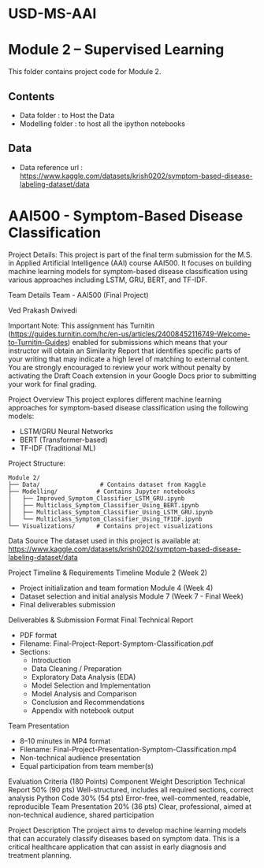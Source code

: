 # USD-MS-AAI
# Module 2 – Supervised Learning

This folder contains project code for Module 2.

## Contents
-  Data folder : to Host the Data
- Modelling folder : to host all the ipython notebooks

## Data 
 - Data reference url : https://www.kaggle.com/datasets/krish0202/symptom-based-disease-labeling-dataset/data

# AAI500 - Symptom-Based Disease Classification
Project Details:
This project is part of the final term submission for the M.S. in Applied Artificial Intelligence (AAI) course AAI500. It focuses on building machine learning models for symptom-based disease classification using various approaches including LSTM, GRU, BERT, and TF-IDF.

Team Details
Team - AAI500 (Final Project)

Ved Prakash Dwivedi

Important Note: This assignment has Turnitin (https://guides.turnitin.com/hc/en-us/articles/24008452116749-Welcome-to-Turnitin-Guides) enabled for submissions which means that your instructor will obtain an Similarity Report that identifies specific parts of your writing that may indicate a high level of matching to external content. You are strongly encouraged to review your work without penalty by activating the Draft Coach extension in your Google Docs prior to submitting your work for final grading.

 Project Overview
This project explores different machine learning approaches for symptom-based disease classification using the following models:

- LSTM/GRU Neural Networks
- BERT (Transformer-based)
- TF-IDF (Traditional ML)

Project Structure:
```
Module 2/
├── Data/                 # Contains dataset from Kaggle
├── Modelling/           # Contains Jupyter notebooks
│   ├── Improved_Symptom_Classifier_LSTM_GRU.ipynb
│   ├── Multiclass_Symptom_Classifier_Using_BERT.ipynb
│   ├── Multiclass_Symptom_Classifier_Using_LSTM_GRU.ipynb
│   └── Multiclass_Symptom_Classifier_Using_TFIDF.ipynb
└── Visualizations/      # Contains project visualizations
```

 Data Source
The dataset used in this project is available at: https://www.kaggle.com/datasets/krish0202/symptom-based-disease-labeling-dataset/data

Project Timeline & Requirements
Timeline
Module 2 (Week 2)
- Project initialization and team formation
Module 4 (Week 4)
- Dataset selection and initial analysis
Module 7 (Week 7 - Final Week)
- Final deliverables submission

Deliverables & Submission Format
Final Technical Report
- PDF format
- Filename: Final-Project-Report-Symptom-Classification.pdf
- Sections:
  - Introduction
  - Data Cleaning / Preparation
  - Exploratory Data Analysis (EDA)
  - Model Selection and Implementation
  - Model Analysis and Comparison
  - Conclusion and Recommendations
  - Appendix with notebook output

Team Presentation
- 8–10 minutes in MP4 format
- Filename: Final-Project-Presentation-Symptom-Classification.mp4
- Non-technical audience presentation
- Equal participation from team member(s)

Evaluation Criteria (180 Points)
Component	Weight	Description
Technical Report	50% (90 pts)	Well-structured, includes all required sections, correct analysis
Python Code	30% (54 pts)	Error-free, well-commented, readable, reproducible
Team Presentation	20% (36 pts)	Clear, professional, aimed at non-technical audience, shared participation

Project Description
The project aims to develop machine learning models that can accurately classify diseases based on symptom data. This is a critical healthcare application that can assist in early diagnosis and treatment planning.
